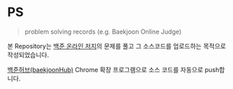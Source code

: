# PS

> problem solving records (e.g. Baekjoon Online Judge)

본 Repository는 [백준 온라인 저지](https://www.acmicpc.net/)의 문제를 풀고 그 소스코드를 업로드하는 목적으로 작성되었습니다.

[백준허브(baekjoonHub)](https://velog.io/@flaxinger/백준허브-사용-방법) Chrome 확장 프로그램으로 소스 코드를 자동으로 push합니다.
